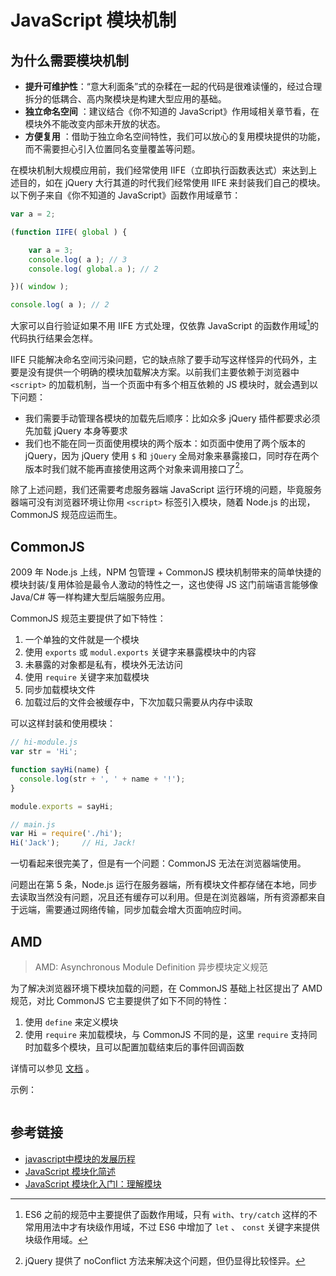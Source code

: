 # JavaScript 模块机制

## 为什么需要模块机制

- **提升可维护性**：“意大利面条”式的杂糅在一起的代码是很难读懂的，经过合理拆分的低耦合、高内聚模块是构建大型应用的基础。
- **独立命名空间** ：建议结合《你不知道的 JavaScript》作用域相关章节看，在模块外不能改变内部未开放的状态。
- **方便复用** ：借助于独立命名空间特性，我们可以放心的复用模块提供的功能，而不需要担心引入位置同名变量覆盖等问题。

在模块机制大规模应用前，我们经常使用 IIFE（立即执行函数表达式）来达到上述目的，如在 jQuery 大行其道的时代我们经常使用 IIFE 来封装我们自己的模块。以下例子来自《你不知道的 JavaScript》函数作用域章节：

```javascript
var a = 2;

(function IIFE( global ) {

    var a = 3;
    console.log( a ); // 3
    console.log( global.a ); // 2

})( window );

console.log( a ); // 2
```

大家可以自行验证如果不用 IIFE 方式处理，仅依靠 JavaScript 的函数作用域[^1]的代码执行结果会怎样。

[^1]: ES6 之前的规范中主要提供了函数作用域，只有 `with`、`try/catch` 这样的不常用用法中才有块级作用域，不过 ES6 中增加了 `let` 、 `const`  关键字来提供块级作用域。

IIFE 只能解决命名空间污染问题，它的缺点除了要手动写这样怪异的代码外，主要是没有提供一个明确的模块加载解决方案。以前我们主要依赖于浏览器中 `<script>` 的加载机制，当一个页面中有多个相互依赖的 JS 模块时，就会遇到以下问题：

- 我们需要手动管理各模块的加载先后顺序：比如众多 jQuery 插件都要求必须先加载 jQuery 本身等要求
- 我们也不能在同一页面使用模块的两个版本：如页面中使用了两个版本的 jQuery，因为 jQuery 使用 `$` 和 `jQuery` 全局对象来暴露接口，同时存在两个版本时我们就不能再直接使用这两个对象来调用接口了[^2]。

[^2]: jQuery 提供了 noConflict 方法来解决这个问题，但仍显得比较怪异。

除了上述问题，我们还需要考虑服务器端 JavaScript 运行环境的问题，毕竟服务器端可没有浏览器环境让你用 `<script>` 标签引入模块，随着 Node.js 的出现，CommonJS 规范应运而生。

## CommonJS

2009 年 Node.js 上线，NPM 包管理 + CommonJS 模块机制带来的简单快捷的模块封装/复用体验是最令人激动的特性之一，这也使得 JS 这门前端语言能够像 Java/C# 等一样构建大型后端服务应用。

CommonJS 规范主要提供了如下特性：

1. 一个单独的文件就是一个模块
2. 使用 `exports` 或 `modul.exports` 关键字来暴露模块中的内容
3. 未暴露的对象都是私有，模块外无法访问
4. 使用 `require` 关键字来加载模块
5. 同步加载模块文件
6. 加载过后的文件会被缓存中，下次加载只需要从内存中读取

可以这样封装和使用模块：

```javascript
// hi-module.js
var str = 'Hi';

function sayHi(name) {
  console.log(str + ', ' + name + '!');
}

module.exports = sayHi;

// main.js
var Hi = require('./hi');
Hi('Jack');     // Hi, Jack!
```

一切看起来很完美了，但是有一个问题：CommonJS 无法在浏览器端使用。

问题出在第 5 条，Node.js 运行在服务器端，所有模块文件都存储在本地，同步去读取当然没有问题，况且还有缓存可以利用。但是在浏览器端，所有资源都来自于远端，需要通过网络传输，同步加载会增大页面响应时间。

## AMD

> AMD: Asynchronous Module Definition 异步模块定义规范

为了解决浏览器环境下模块加载的问题，在 CommonJS 基础上社区提出了 AMD 规范，对比 CommonJS 它主要提供了如下不同的特性：

1. 使用 `define` 来定义模块
2. 使用 `require` 来加载模块，与 CommonJS 不同的是，这里 `require` 支持同时加载多个模块，且可以配置加载结束后的事件回调函数

详情可以参见 [文档](https://github.com/amdjs/amdjs-api/wiki/AMD-(%E4%B8%AD%E6%96%87%E7%89%88)) 。

示例：

```javascript

```



## 参考链接

- [javascript中模块的发展历程](http://blog.liucunyang.cn/2017/12/01/module/#more)
- [JavaScript 模块化简述](https://juejin.im/post/58882a42128fe100684ad9de)
- [JavaScript 模块化入门Ⅰ：理解模块](https://zhuanlan.zhihu.com/p/22890374)